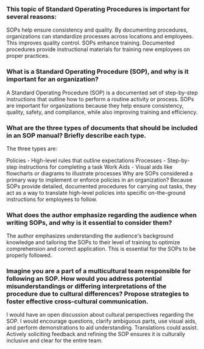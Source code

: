 ### This topic of Standard Operating Procedures is important for several reasons:

SOPs help ensure consistency and quality. By documenting procedures, organizations can standardize processes across locations and employees. This improves quality control.
SOPs enhance training. Documented procedures provide instructional materials for training new employees on proper practices.

### What is a Standard Operating Procedure (SOP), and why is it important for an organization?
A Standard Operating Procedure (SOP) is a documented set of step-by-step instructions that outline how to perform a routine activity or process. SOPs are important for organizations because they help ensure consistency, quality, safety, and compliance, while also improving training and efficiency.

### What are the three types of documents that should be included in an SOP manual? Briefly describe each type.
The three types are:

Policies - High-level rules that outline expectations
Processes - Step-by-step instructions for completing a task
Work Aids - Visual aids like flowcharts or diagrams to illustrate processes
Why are SOPs considered a primary way to implement or enforce policies in an organization?
Because SOPs provide detailed, documented procedures for carrying out tasks, they act as a way to translate high-level policies into specific on-the-ground instructions for employees to follow.

### What does the author emphasize regarding the audience when writing SOPs, and why is it essential to consider them?
The author emphasizes understanding the audience's background knowledge and tailoring the SOPs to their level of training to optimize comprehension and correct application. This is essential for the SOPs to be properly followed.

### Imagine you are a part of a multicultural team responsible for following an SOP. How would you address potential misunderstandings or differing interpretations of the procedure due to cultural differences? Propose strategies to foster effective cross-cultural communication.
I would have an open discussion about cultural perspectives regarding the SOP. I would encourage questions, clarify ambiguous parts, use visual aids, and perform demonstrations to aid understanding. Translations could assist. Actively soliciting feedback and refining the SOP ensures it is culturally inclusive and clear for the entire team.